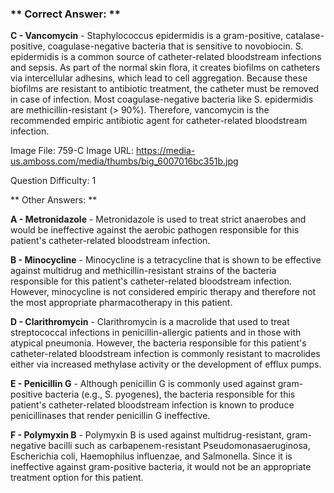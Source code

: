 ### ** Correct Answer: **

**C - Vancomycin** - Staphylococcus epidermidis is a gram-positive, catalase-positive, coagulase-negative bacteria that is sensitive to novobiocin. S. epidermidis is a common source of catheter-related bloodstream infections and sepsis. As part of the normal skin flora, it creates biofilms on catheters via intercellular adhesins, which lead to cell aggregation. Because these biofilms are resistant to antibiotic treatment, the catheter must be removed in case of infection. Most coagulase-negative bacteria like S. epidermidis are methicillin-resistant (> 90%). Therefore, vancomycin is the recommended empiric antibiotic agent for catheter-related bloodstream infection.

Image File: 759-C
Image URL: https://media-us.amboss.com/media/thumbs/big_6007016bc351b.jpg

Question Difficulty: 1

** Other Answers: **

**A - Metronidazole** - Metronidazole is used to treat strict anaerobes and would be ineffective against the aerobic pathogen responsible for this patient's catheter-related bloodstream infection.

**B - Minocycline** - Minocycline is a tetracycline that is shown to be effective against multidrug and methicillin-resistant strains of the bacteria responsible for this patient's catheter-related bloodstream infection. However, minocycline is not considered empiric therapy and therefore not the most appropriate pharmacotherapy in this patient.

**D - Clarithromycin** - Clarithromycin is a macrolide that used to treat streptococcal infections in penicillin-allergic patients and in those with atypical pneumonia. However, the bacteria responsible for this patient's catheter-related bloodstream infection is commonly resistant to macrolides either via increased methylase activity or the development of efflux pumps.

**E - Penicillin G** - Although penicillin G is commonly used against gram-positive bacteria (e.g., S. pyogenes), the bacteria responsible for this patient's catheter-related bloodstream infection is known to produce penicillinases that render penicillin G ineffective.

**F - Polymyxin B** - Polymyxin B is used against multidrug-resistant, gram-negative bacilli such as carbapenem-resistant Pseudomonasaeruginosa, Escherichia coli, Haemophilus influenzae, and Salmonella. Since it is ineffective against gram-positive bacteria, it would not be an appropriate treatment option for this patient.

